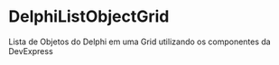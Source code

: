 DelphiListObjectGrid
====================

Lista de Objetos do Delphi em uma Grid utilizando os componentes da DevExpress
